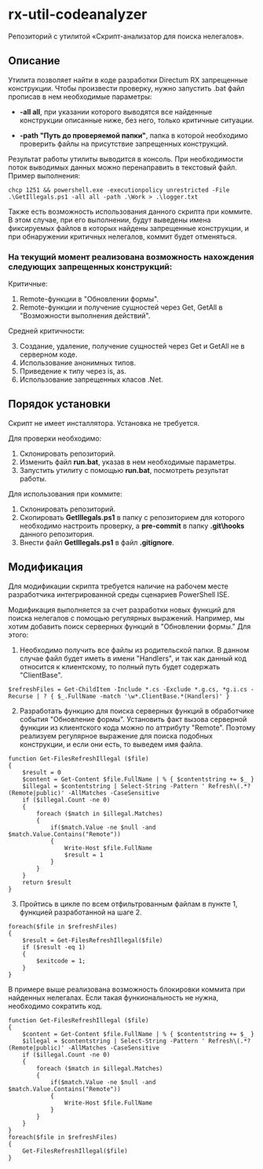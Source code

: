 # rx-util-codeanalyzer

Репозиторий с утилитой «Скрипт-анализатор для поиска нелегалов».

## Описание
Утилита позволяет найти в коде разработки Directum RX запрещенные конструкции.
Чтобы произвести проверку, нужно запустить .bat файл прописав в нем необходимые параметры:

+ **-all all**, при указании которого выводятся все найденные конструкции описанные ниже, без него, только критичные ситуации.

+ **-path "Путь до проверяемой папки"**, папка в которой необходимо проверить файлы на присутствие запрещенных конструкций. 

Результат работы утилиты выводится в консоль. 
При необходимости поток выводимых данных можно перенаправить в текстовый файл.
Пример выполнения:

```chcp 1251 && powershell.exe -executionpolicy unrestricted -File .\GetIllegals.ps1 -all all -path .\Work > .\logger.txt```

Также есть возможность использования данного скрипта при коммите. В этом случае, при его выполнении, будут выведены имена фиксируемых файлов в которых найдены запрещенные конструкции, и при обнаружении критичных нелегалов, коммит будет отменяться.
### На текущий момент реализована возможность нахождения следующих запрещенных конструкций:
Критичные:
1. Remote-функции в "Обновлении формы".
2. Remote-функции и получение сущностей через Get, GetAll в "Возможности выполнения действий".

Средней критичности:

3. Создание, удаление, получение сущностей через Get и GetAll не в серверном коде.
4. Использование анонимных типов.
5. Приведение к типу через is, as.
6. Использование запрещенных класов .Net.

## Порядок установки
Скрипт не имеет инсталлятора. Установка не требуется.

Для проверки необходимо:
1. Склонировать репозиторий.
2. Изменить файл **run.bat**, указав в нем необходимые параметры.
3. Запустить утилиту с помощью **run.bat**, посмотреть результат работы.

Для использования при коммите:
1. Склонировать репозиторий.
2. Скопировать **GetIllegals.ps1** в папку с репозиторием для которого необходимо настроить проверку, а **pre-commit** в папку **.git\hooks** данного репозитория.
3. Внести файл **GetIllegals.ps1** в файл **.gitignore**.

## Модификация
Для модификации скрипта требуется наличие на рабочем месте разработчика интегрированной среды сценариев PowerShell ISE.

Модификация выполняется за счет разработки новых функций для поиска нелегалов с помощью регулярных выражений.
Например, мы хотим добавить поиск серверных функций в "Обновлении формы." Для этого:
1. Необходимо получить все файлы из родительской папки. В данном случае файл будет иметь в имени "Handlers", и так как данный код относится к клиентскому, то полный путь будет содержать "ClientBase".
```
$refreshFiles = Get-ChildItem -Include *.cs -Exclude *.g.cs, *g.i.cs -Recurse | ? { $_.FullName -match '\w*.ClientBase.*(Handlers)' }
```
2. Разработать функцию для поиска серверных функций в обработчике события "Обновление формы". Установить факт вызова серверной функции из клиентского кода можно по аттрибуту "Remote". Поэтому реализуем регулярное выражение для поиска подобных конструкции, и если они есть, то выведем имя файла.
```
function Get-FilesRefreshIllegal ($file)
{
    $result = 0
    $content = Get-Content $file.FullName | % { $contentstring += $_ }
    $illegal = $contentstring | Select-String -Pattern ' Refresh\(.*?(Remote|public)' -AllMatches -CaseSensitive
    if ($illegal.Count -ne 0)
    {
        foreach ($match in $illegal.Matches)
        {
            if($match.Value -ne $null -and $match.Value.Contains("Remote"))
            {
                Write-Host $file.FullName
                $result = 1
            }
        }
    }
    return $result
}
```
3. Пройтись в цикле по всем отфильтрованным файлам в пункте 1, функцией разработанной на шаге 2.
```
foreach($file in $refreshFiles)
{
    $result = Get-FilesRefreshIllegal($file)
    if ($result -eq 1)
    {
        $exitcode = 1;
    }
}
```
В примере выше реализована возможность блокировки коммита при найденных нелегалах. Если такая функиональность не нужна, необходимо сократить код.
```
function Get-FilesRefreshIllegal ($file)
{
    $content = Get-Content $file.FullName | % { $contentstring += $_ }
    $illegal = $contentstring | Select-String -Pattern ' Refresh\(.*?(Remote|public)' -AllMatches -CaseSensitive
    if ($illegal.Count -ne 0)
    {
        foreach ($match in $illegal.Matches)
        {
            if($match.Value -ne $null -and $match.Value.Contains("Remote"))
            {
                Write-Host $file.FullName
            }
        }
    }
}
foreach($file in $refreshFiles)
{
    Get-FilesRefreshIllegal($file)
}
```
